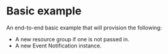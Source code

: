 # Basic example

An end-to-end basic example that will provision the following:
- A new resource group if one is not passed in.
- A new Event Notification instance.
